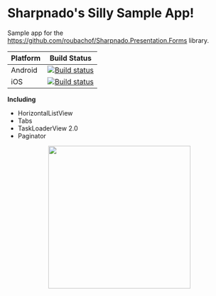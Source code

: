 # Sharpnado's Silly Sample App!

Sample app for the https://github.com/roubachof/Sharpnado.Presentation.Forms library.

| Platform | Build Status                                                                                                                             |
| -------- | ---------------------------------------------------------------------------------------------------------------------------------------- |
| Android  | [![Build status](https://build.appcenter.ms/v0.1/apps/23f44cf3-7656-4932-9d82-f654db6afc82/branches/master/badge)](https://appcenter.ms) |
| iOS      | [![Build status](https://build.appcenter.ms/v0.1/apps/ddd14409-1f42-4521-ae8d-6f9891de2714/branches/master/badge)](https://appcenter.ms) |

**Including**

* HorizontalListView
* Tabs
* TaskLoaderView 2.0
* Paginator

<p align="center">
  <img src="https://github.com/roubachof/Sharpnado.Presentation.Forms/wiki/Images/dark/android_silly_app.gif" width="320"  />
</p>